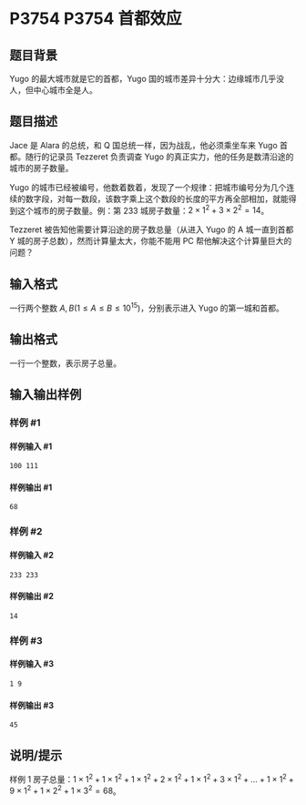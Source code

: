 # P3754 P3754 首都效应

## 题目背景

Yugo 的最大城市就是它的首都，Yugo 国的城市差异十分大：边缘城市几乎没人，但中心城市全是人。

## 题目描述

Jace 是 Alara 的总统，和 Q 国总统一样，因为战乱，他必须乘坐车来 Yugo 首都。随行的记录员 Tezzeret 负责调查 Yugo 的真正实力，他的任务是数清沿途的城市的房子数量。

Yugo 的城市已经被编号，他数着数着，发现了一个规律：把城市编号分为几个连续的数字段，对每一数段，该数字乘上这个数段的长度的平方再全部相加，就能得到这个城市的房子数量。例：第 $233$ 城房子数量：$2\times1^2+3\times2^2=14$。

Tezzeret 被告知他需要计算沿途的房子数总量（从进入 Yugo 的 A 城一直到首都 Y 城的房子总数），然而计算量太大，你能不能用 PC 帮他解决这个计算量巨大的问题？

## 输入格式

一行两个整数 $A,B(1 \le A \le B \le 10^{15})$，分别表示进入 Yugo 的第一城和首都。

## 输出格式

一行一个整数，表示房子总量。

## 输入输出样例

### 样例 #1

#### 样例输入 #1

```
100 111
```

#### 样例输出 #1

```
68
```

### 样例 #2

#### 样例输入 #2

```
233 233
```

#### 样例输出 #2

```
14
```

### 样例 #3

#### 样例输入 #3

```
1 9
```

#### 样例输出 #3

```
45
```

## 说明/提示

样例 $1$ 房子总量：$1\times1^2+1\times1^2+1\times1^2+2\times1^2+1\times1^2+3\times1^2+\ldots+1\times1^2+9\times1^2+1\times2^2+1\times3^2=68$。

